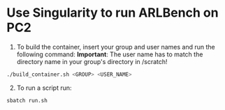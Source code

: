 # Use Singularity to run ARLBench on PC2

1. To build the container, insert your group and user names and run the following command:
   **Important**: The user name has to match the directory name in your group's directory in /scratch!

```bash
./build_container.sh <GROUP> <USER_NAME>
```

2. To run a script run:

```bash
sbatch run.sh
```
